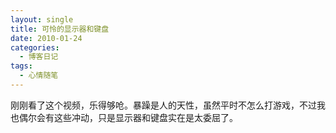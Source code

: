 ```yaml
---
layout: single
title: 可怜的显示器和键盘
date: 2010-01-24
categories:
  - 博客日记
tags:
  - 心情随笔
---
```


刚刚看了这个视频，乐得够呛。暴躁是人的天性，虽然平时不怎么打游戏，不过我也偶尔会有这些冲动，只是显示器和键盘实在是太委屈了。
